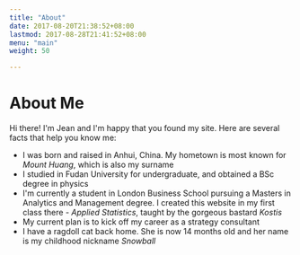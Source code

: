 ```yaml
---
title: "About"
date: 2017-08-20T21:38:52+08:00
lastmod: 2017-08-28T21:41:52+08:00
menu: "main"
weight: 50

---
```


# About Me

Hi there! I'm Jean and I'm happy that you found my site. Here are several facts that help you know me:

- I was born and raised in Anhui, China. My hometown is most known for _Mount Huang_, which is also my surname
- I studied in Fudan University for undergraduate, and obtained a BSc degree in physics
- I'm currently a student in London Business School pursuing a Masters in Analytics and Management degree. I created this website in my first class there - _Applied Statistics_, taught by the gorgeous bastard _Kostis_
- My current plan is to kick off my career as a strategy consultant
- I have a ragdoll cat back home. She is now 14 months old and her name is my childhood nickname _Snowball_



